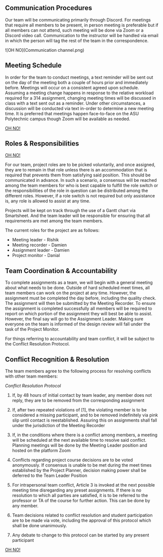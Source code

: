 

## Communication Procedures 
Our team will be communicating primarily through Discord. For meetings that require all members to be present, in person meeting is preferable but if all members can not attend, such meeting will be done via Zoom or a Discord video call.
Communication to the instructor will be handled via email in which the person will tag the rest of the team in the correspondence. 

![OH NO](Communication channel.png)

## Meeting Schedule
In order for the team to conduct meetings, a text reminder will be sent out on the day of the meeting both a couple of hours prior and immediately before. Meetings will occur on a consistent agreed upon schedule. Assuming a meeting change happens in response to the relative workload required for a 314 assignment, changing meeting times will be discussed in class with a text sent out as a reminder. Under other circumstances, a discussion will be conducted via text in-order to determine a new meeting time. It is preferred that meetings happen face-to-face on the ASU Polytechnic campus though Zoom will be available as needed. 

[OH NO!]()

## Roles & Responsibilities

[OH NO!]() 


For our team, project roles are to be picked voluntarily, and once assigned, they are to remain in that role unless there is an accommodation that is required that prevents them from satisfying said position. This should be communicated in advance. In such a scenario, a consensus will be reached among the team members for who is best capable to fulfill the role switch or the responsibilities of the role in question can be distributed among the different roles. However, if a role switch is not required but only assistance is, any role is allowed to assist at any time. 

Projects will be kept on track through the use of a Gantt chart via Smartsheet. And the team leader will be responsible for ensuring that all requirements are met among the team members. 

The current roles for the project are as follows:

* Meeting leader - Rishik
* Meeting recorder - Damien
* Assignment leader - Damien
* Project monitor - Danial

## Team Coordination & Accountability 

To complete assignments as a team, we will begin with a general meeting about what needs to be done. Outside of hard scheduled meet times, all team members can work on the project at any time. However, the assignment must be completed the day before, including the quality check. The assignment will then be submitted by the Meeting Recorder. To ensure the assignment is completed successfully all members will be required to report on which portion of the assignment they will best be able to assist. However, the final say will go to the Assignment Leader. Making sure everyone on the team is informed of the design review will fall under the task of the Project Monitor.


For things referring to accountability and team conflict, it will be subject to the Conflict Resolution Protocol. 

## Conflict Recognition & Resolution
The team members agree to the following process for resolving conflicts with other team members: 

_Conflict Resolution Protocol_

1) If, by 48 hours of initial contact by team leader, any member does not reply, they are to be removed from the corresponding assignment 

2) If, after two repeated violations of [1], the violating member is to be considered a missing participant, and to be removed indefinitely via pink slip until contact is reestablished. Assuring this on assignments shall fall under the jurisdiction of the Meeting Recorder

3) If, in the conditions where there is a conflict among members, a meeting will be scheduled at the next available time to resolve said conflict. Planning meetings will be done by the Meeting Leader position and hosted on the platform Zoom

4) Conflicts regarding project course decisions are to be voted anonymously. If consensus is unable to be met during the meet times established by the Project Planner, decision making power shall be deferred to the Team Leader Position

5) For intrapersonal team conflict, Article 3 is invoked at the next possible meeting time disregarding any preset assignments. If there is no resolution to which all parties are satisfied, it is to be referred to the professor or TA of the course for further action. This can be done by any member. 

6) Team decisions related to conflict resolution and student participation are to be made via vote, including the approval of this protocol which shall be done unanimously.

7) Any debate to change to this protocol can be started by any present participant

[OH NO!]()
